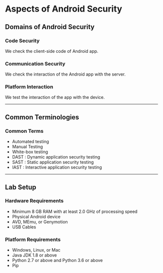 # Aspects of Android Security

## Domains of Android Security

### Code Security

We check the client-side code of Android app.

### Communication Security

We check the interaction of the Android app with the server.

### Platform Interaction

We test the interaction of the app with the device.



***

## Common Terminologies

### Common Terms

* Automated testing
* Manual Testing
* White-box testing
* DAST : Dynamic application security testing
* SAST : Static application security testing
* IAST : Interactive application security testing



***

## Lab Setup

### Hardware Requirements

* Minimum 8 GB RAM with at least 2.0 GHz  of processing speed
* Physical Android device
* AVD, MEmu, or Genymotion
* USB Cables

### Platform Requirements

* Windows, Linux, or Mac
* Java JDK 1.8 or above
* Python 2.7 or above and Python 3.6 or above
* Pip

